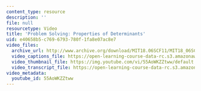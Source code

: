 ```yaml
---
content_type: resource
description: ''
file: null
resourcetype: Video
title: 'Problem Solving: Properties of Determinants'
uid: e40658b5-c769-6793-780f-1fa8e07ac8e7
video_files:
  archive_url: http://www.archive.org/download/MIT18.06SCF11/MIT18_06SC_110531_A2_300k.mp4
  video_captions_file: https://open-learning-course-data-rc.s3.amazonaws.com/18-06sc-linear-algebra-fall-2011/c10d16a9471758cca6e53121a4303ad4_55AoWKZZtww.vtt
  video_thumbnail_file: https://img.youtube.com/vi/55AoWKZZtww/default.jpg
  video_transcript_file: https://open-learning-course-data-rc.s3.amazonaws.com/18-06sc-linear-algebra-fall-2011/746b62a30e41b19c396700071b8786ce_55AoWKZZtww.pdf
video_metadata:
  youtube_id: 55AoWKZZtww
---
```

